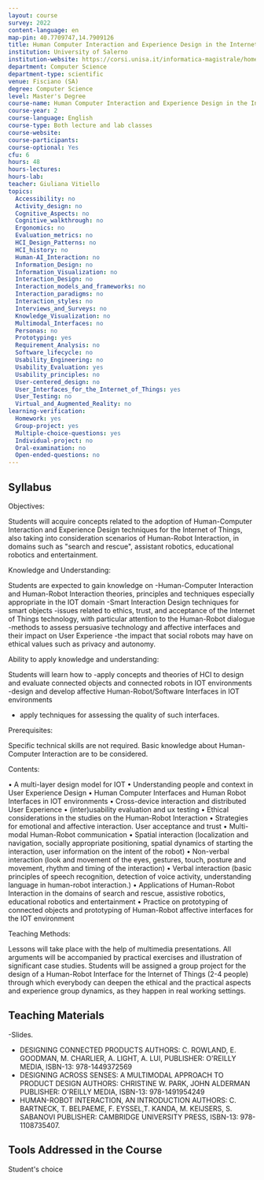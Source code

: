 ```yaml
---
layout: course
survey: 2022
content-language: en
map-pin: 40.7709747,14.7909126
title: Human Computer Interaction and Experience Design in the Internet of Things
institution: University of Salerno
institution-website: https://corsi.unisa.it/informatica-magistrale/home 
department: Computer Science
department-type: scientific
venue: Fisciano (SA)
degree: Computer Science
level: Master's Degree
course-name: Human Computer Interaction and Experience Design in the Internet of Things
course-year: 2
course-language: English
course-type: Both lecture and lab classes
course-website: 
course-participants: 
course-optional: Yes
cfu: 6
hours: 48
hours-lectures: 
hours-lab: 
teacher: Giuliana Vitiello
topics: 
  Accessibility: no
  Activity_design: no
  Cognitive_Aspects: no
  Cognitive_walkthrough: no
  Ergonomics: no
  Evaluation_metrics: no
  HCI_Design_Patterns: no
  HCI_history: no
  Human-AI_Interaction: no
  Information_Design: no
  Information_Visualization: no
  Interaction_Design: no
  Interaction_models_and_frameworks: no
  Interaction_paradigms: no
  Interaction_styles: no
  Interviews_and_Surveys: no
  Knowledge_Visualization: no
  Multimodal_Interfaces: no
  Personas: no
  Prototyping: yes
  Requirement_Analysis: no
  Software_lifecycle: no
  Usability_Engineering: no
  Usability_Evaluation: yes
  Usability_principles: no
  User-centered_design: no
  User_Interfaces_for_the_Internet_of_Things: yes
  User_Testing: no
  Virtual_and_Augmented_Reality: no
learning-verification: 
  Homework: yes 
  Group-project: yes 
  Multiple-choice-questions: yes 
  Individual-project: no 
  Oral-examination: no 
  Open-ended-questions: no 
---
```



## Syllabus 
Objectives:

Students will acquire concepts related to the adoption of Human-Computer Interaction and Experience Design techniques for the Internet of Things, also taking into consideration scenarios of Human-Robot Interaction, in domains such as "search and rescue", assistant robotics, educational robotics and entertainment.

Knowledge and Understanding:

Students are expected to gain knowledge on
-Human-Computer Interaction and Human-Robot Interaction theories, principles and techniques especially appropriate in the IOT domain
-Smart Interaction Design techniques for smart objects
-issues related to ethics, trust, and acceptance of the Internet of Things technology, with particular attention to the Human-Robot dialogue
-methods to assess persuasive technology and affective interfaces and their impact on User Experience
-the impact that social robots may have on ethical values such as privacy and autonomy.

Ability to apply knowledge and understanding:

Students will learn how to
-apply concepts and theories of HCI to design and evaluate connected objects and connected robots in IOT environments
-design and develop affective Human-Robot/Software Interfaces in IOT environments
- apply techniques for assessing the quality of such interfaces.

Prerequisites:

Specific technical skills are not required. Basic knowledge about Human-Computer Interaction are to be considered.

Contents:

• A multi-layer design model for IOT
• Understanding people and context in User Experience Design
• Human Computer Interfaces and Human Robot Interfaces in IOT environments
• Cross-device interaction and distributed User Experience
• (inter)usability evaluation and ux testing
• Ethical considerations in the studies on the Human-Robot Interaction
• Strategies for emotional and affective interaction. User acceptance and trust
• Multi-modal Human-Robot communication
• Spatial interaction (localization and navigation, socially appropriate positioning, spatial dynamics of starting the interaction, user information on the intent of the robot)
• Non-verbal interaction (look and movement of the eyes, gestures, touch, posture and movement, rhythm and timing of the interaction)
• Verbal interaction (basic principles of speech recognition, detection of voice activity, understanding language in human-robot interaction.)
• Applications of Human-Robot Interaction in the domains of search and rescue, assistive robotics, educational robotics and entertainment
• Practice on prototyping of connected objects and prototyping of Human-Robot affective interfaces for the IOT environment

Teaching Methods:

Lessons will take place with the help of multimedia presentations. All arguments will be accompanied by practical exercises and illustration of significant case studies.
Students will be assigned a group project for the design of a Human-Robot Interface for the Internet of Things (2-4 people) through which everybody can deepen the ethical and the practical aspects and experience group dynamics, as they happen in real working settings.

## Teaching Materials 
-Slides.

- DESIGNING CONNECTED PRODUCTS
AUTHORS: C. ROWLAND, E. GOODMAN, M. CHARLIER, A. LIGHT, A. LUI,
PUBLISHER: O'REILLY MEDIA, ISBN-13: 978-1449372569
- DESIGNING ACROSS SENSES: A MULTIMODAL APPROACH TO PRODUCT DESIGN
AUTHORS: CHRISTINE W. PARK, JOHN ALDERMAN
PUBLISHER: O'REILLY MEDIA, ISBN-13: 978-1491954249
- HUMAN-ROBOT INTERACTION, AN INTRODUCTION
AUTHORS: C. BARTNECK, T. BELPAEME, F. EYSSEL,T. KANDA, M. KEIJSERS, S. SABANOVI
PUBLISHER: CAMBRIDGE UNIVERSITY PRESS, ISBN-13: 978-1108735407.

## Tools Addressed in the Course 
Student's choice
